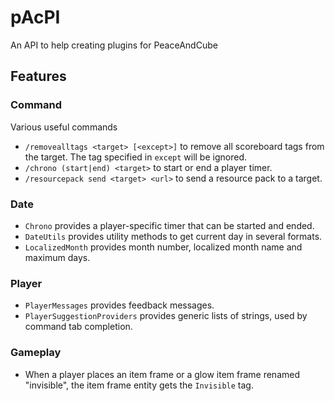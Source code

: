 # pAcPI
An API to help creating plugins for PeaceAndCube

## Features

### Command
Various useful commands
- ``/removealltags <target> [<except>]`` to remove all scoreboard tags from the target. The tag specified in ``except`` will be ignored.
- ``/chrono (start|end) <target>`` to start or end a player timer.
- ``/resourcepack send <target> <url>`` to send a resource pack to a target.

### Date
- ``Chrono`` provides a player-specific timer that can be started and ended.
- ``DateUtils`` provides utility methods to get current day in several formats.
- ``LocalizedMonth`` provides month number, localized month name and maximum days.

### Player
- ``PlayerMessages`` provides feedback messages.
- ``PlayerSuggestionProviders`` provides generic lists of strings, used by command tab completion.

### Gameplay
- When a player places an item frame or a glow item frame renamed "invisible", the item frame entity gets the ``Invisible`` tag.
